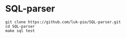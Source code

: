 
# SQL-parser


```
git clone https://github.com/luk-pio/SQL-parser.git
cd SQL-parser
make sql test
```

